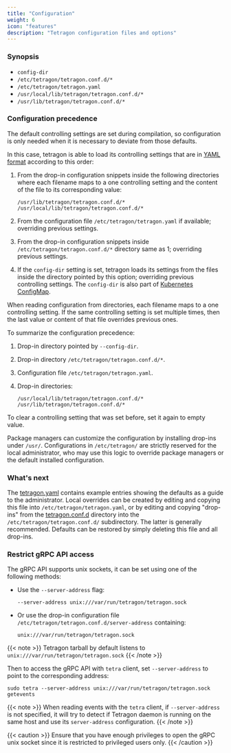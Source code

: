 ```yaml
---
title: "Configuration"
weight: 6
icon: "features"
description: "Tetragon configuration files and options"
---
```


### Synopsis

- `config-dir`
- `/etc/tetragon/tetragon.conf.d/*`
- `/etc/tetragon/tetragon.yaml`
- `/usr/local/lib/tetragon/tetragon.conf.d/*`
- `/usr/lib/tetragon/tetragon.conf.d/*`

### Configuration precedence

The default controlling settings are set during compilation, so configuration
is only needed when it is necessary to deviate from those defaults.

In this case, tetragon is able to load its controlling settings that are in
[YAML format](https://yaml.org/) according to this order:

1. From the drop-in configuration snippets inside the following directories
   where each filename maps to a one controlling setting and the content of the
   file to its corresponding value:

   `/usr/lib/tetragon/tetragon.conf.d/*`
   `/usr/local/lib/tetragon/tetragon.conf.d/*`

2. From the configuration file `/etc/tetragon/tetragon.yaml` if available;
   overriding previous settings.

3. From the drop-in configuration snippets inside
   `/etc/tetragon/tetragon.conf.d/*` directory same as 1; overriding previous
   settings.

4. If the `config-dir` setting is set, tetragon loads its settings from the
   files inside the directory pointed by this option; overriding previous
   controlling settings. The `config-dir` is also part of [Kubernetes
   ConfigMap](https://kubernetes.io/docs/concepts/configuration/configmap/).

When reading configuration from directories, each filename maps to a one
controlling setting. If the same controlling setting is set multiple times,
then the last value or content of that file overrides previous ones.

To summarize the configuration precedence:

1. Drop-in directory pointed by `--config-dir`.

2. Drop-in directory `/etc/tetragon/tetragon.conf.d/*`.

3. Configuration file `/etc/tetragon/tetragon.yaml`.

4. Drop-in directories:

   `/usr/local/lib/tetragon/tetragon.conf.d/*`
   `/usr/lib/tetragon/tetragon.conf.d/*`


To clear a controlling setting that was set before, set it again to empty value.

Package managers can customize the configuration by installing drop-ins under
`/usr/`. Configurations in `/etc/tetragon/` are strictly reserved for the local
administrator, who may use this logic to override package managers or the
default installed configuration.

### What's next

The [tetragon.yaml](https://github.com/cilium/tetragon/blob/main/examples/configuration/tetragon.yaml)
contains example entries showing the defaults as a guide to the administrator.
Local overrides can be created by editing and copying this file into
`/etc/tetragon/tetragon.yaml`, or by editing and copying "drop-ins" from the
[tetragon.conf.d](https://github.com/cilium/tetragon/tree/main/examples/configuration/tetragon.conf.d)
directory into the `/etc/tetragon/tetragon.conf.d/` subdirectory. The latter is
generally recommended. Defaults can be restored by simply deleting this file
and all drop-ins.


### Restrict gRPC API access

The gRPC API supports unix sockets, it can be set using one of the following methods:

- Use the `--server-address` flag:

   ```
   --server-address unix:///var/run/tetragon/tetragon.sock
   ```

- Or use the drop-in configuration file `/etc/tetragon/tetragon.conf.d/server-address` containing:

   ```
   unix:///var/run/tetragon/tetragon.sock
   ```

{{< note >}}
Tetragon tarball by default listens to  `unix:///var/run/tetragon/tetragon.sock`
{{< /note >}}

Then to access the gRPC API with `tetra` client, set `--server-address` to point to the corresponding address:

   ```
   sudo tetra --server-address unix:///var/run/tetragon/tetragon.sock getevents
   ```

{{< note >}}
When reading events with the `tetra` client, if `--server-address` is not specified,
it will try to detect if Tetragon daemon is running on the same host and use its
`server-address` configuration.
{{< /note >}}

{{< caution >}}
Ensure that you have enough privileges to open the gRPC unix socket since it is restricted to privileged users only.
{{< /caution >}}
